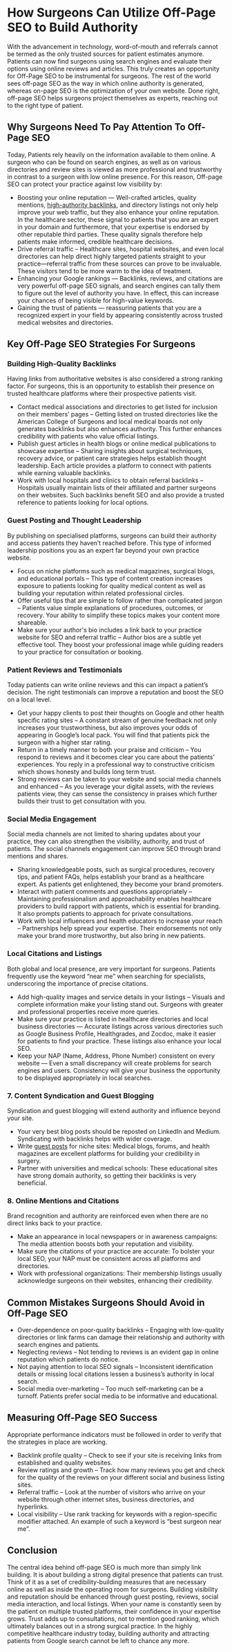 # How Surgeons Can Utilize Off-Page SEO to Build Authority
With the advancement in technology, word-of-mouth and referrals cannot be termed as the only trusted sources for patient estimates anymore. Patients can now find surgeons using search engines and evaluate their options using online reviews and articles. This truly creates an opportunity for Off-Page SEO to be instrumental for surgeons. The rest of the world sees off-page SEO as the way in which online authority is generated, whereas on-page SEO is the optimization of your own website.
Done right, off-page SEO helps surgeons project themselves as experts, reaching out to the right type of patient.

## Why Surgeons Need To Pay Attention To Off-Page SEO
Today, Patients rely heavily on the information available to them online. A surgeon who can be found on search engines, as well as on various directories and review sites is viewed as more professional and trustworthy in contrast to a surgeon with low online presence. For this reason, Off-page SEO can protect your practice against low visibility by:
- Boosting your online reputation — Well-crafted articles, quality mentions, [high-authority backlinks](https://www.oficly.com/), and directory listings not only help improve your web traffic, but they also enhance your online reputation. In the healthcare sector, these signal to patients that you are an expert in your domain and furthermore, that your expertise is endorsed by other reputable third parties. These quality signals therefore help patients make informed, credible healthcare decisions.
- Drive referral traffic – Healthcare sites, hospital websites, and even local directories can help direct highly targeted patients straight to your practice—referral traffic from these sources can prove to be invaluable. These visitors tend to be more warm to the idea of treatment.
- Enhancing your Google rankings — Backlinks, reviews, and citations are very powerful off-page SEO signals, and search engines can tally them to figure out the level of authority you have. In effect, this can increase your chances of being visible for high-value keywords.
- Gaining the trust of patients — reassuring patients that you are a recognized expert in your field by appearing consistently across trusted medical websites and directories.

## Key Off-Page SEO Strategies For Surgeons

### Building High-Quality Backlinks
Having links from authoritative websites is also considered a strong ranking factor. For surgeons, this is an opportunity to establish their presence on trusted healthcare platforms where their prospective patients visit.

- Contact medical associations and directories to get listed for inclusion on their members’ pages – Getting listed on trusted directories like the American College of Surgeons and local medical boards not only generates backlinks but also enhances authority. This further enhances credibility with patients who value official listings.
- Publish guest articles in health blogs or online medical publications to showcase expertise – Sharing insights about surgical techniques, recovery advice, or patient care strategies helps establish thought leadership. Each article provides a platform to connect with patients while earning valuable backlinks.
- Work with local hospitals and clinics to obtain referral backlinks – Hospitals usually maintain lists of their affiliated and partner surgeons on their websites. Such backlinks benefit SEO and also provide a trusted reference to patients looking for local options.

### Guest Posting and Thought Leadership
By publishing on specialised platforms, surgeons can build their authority and access patients they haven’t reached before. This type of informed leadership positions you as an expert far beyond your own practice website.

- Focus on niche platforms such as medical magazines, surgical blogs, and educational portals – This type of content creation increases exposure to patients looking for quality medical content as well as building your reputation within related professional circles.
- Offer useful tips that are simple to follow rather than complicated jargon – Patients value simple explanations of procedures, outcomes, or recovery. Your ability to simplify these topics makes your content more shareable.
- Make sure your author's bio includes a link back to your practice website for SEO and referral traffic – Author bios are a subtle yet effective tool. They boost your professional image while guiding readers to your practice for consultation or booking.

### Patient Reviews and Testimonials
Today patients can write online reviews and this can impact a patient’s decision. The right testimonials can improve a reputation and boost the SEO on a local level.

- Get your happy clients to post their thoughts on Google and other health specific rating sites – A constant stream of genuine feedback not only increases your trustworthiness, but also improves your odds of appearing in Google’s local pack. You will find that patients pick the surgeon with a higher star rating.
- Return in a timely manner to both your praise and criticism – You respond to reviews and it becomes clear you care about the patients’ experiences. You reply in a professional way to constructive criticism which shows honesty and builds long term trust.
- Strong reviews can be taken to your website and social media channels and enhanced – As you leverage your digital assets, with the reviews patients view, they can sense the consistency in praises which further builds their trust to get consultation with you.

### Social Media Engagement
Social media channels are not limited to sharing updates about your practice, they can also strengthen the visibility, authority, and trust of patients. The social channels engagement can improve SEO through brand mentions and shares.

- Sharing knowledgeable posts, such as surgical procedures, recovery tips, and patient FAQs, helps establish your brand as a healthcare expert. As patients get enlightened, they become your brand promoters.
- Interact with patient comments and questions appropriately – Maintaining professionalism and approachability enables healthcare providers to build rapport with patients, which is essential for branding. It also prompts patients to approach for private consultations.
- Work with local influencers and health educators to increase your reach – Partnerships help spread your expertise. Their endorsements not only make your brand more trustworthy, but also bring in new patients.

### Local Citations and Listings
Both global and local presence, are very important for surgeons. Patients frequently use the keyword “near me” when searching for specialists, underscoring the importance of precise citations.

- Add high-quality images and service details in your listings – Visuals and complete information make your listing stand out. Surgeons with greater and professional properties receive more queries.
- Make sure your practice is listed in healthcare directories and local business directories — Accurate listings across various directories such as Google Business Profile, Healthgrades, and Zocdoc, make it easier for patients to find your practice. These listings also enhance your local SEO.
- Keep your NAP (Name, Address, Phone Number) consistent on every website — Even a small discrepancy will create problems for search engines and users. Consistency will give your business the opportunity to be displayed appropriately in local searches.

### 7. Content Syndication and Guest Blogging
Syndication and guest blogging will extend authority and influence beyond your site.

- Your very best blog posts should be reposted on LinkedIn and Medium. Syndicating with backlinks helps with wider coverage.
- Write [guest posts](https://blog.backlinkchecker.co/seo-guest-posting-services/) for niche sites: Medical blogs, forums, and health magazines are excellent platforms for building your credibility in surgery.
- Partner with universities and medical schools: These educational sites have strong domain authority, so getting their backlinks is very beneficial.

### 8. Online Mentions and Citations
Brand recognition and authority are reinforced even when there are no direct links back to your practice.

- Make an appearance in local newspapers or in awareness campaigns: The media attention boosts both your reputation and visibility.
- Make sure the citations of your practice are accurate: To bolster your local SEO, your NAP must be consistent across all platforms and directories.
- Work with professional organizations: Their membership listings usually acknowledge surgeons on their websites, enhancing their credibility.

## Common Mistakes Surgeons Should Avoid in Off-Page SEO
- Over-dependence on poor-quality backlinks – Engaging with low-quality directories or link farms can damage their relationship and authority with search engines and patients.
- Neglecting reviews – Not tending to reviews is an evident gap in online reputation which patients do notice.
- Not paying attention to local SEO signals – Inconsistent identification details or missing local citations lessen a business’s authority in local search.
- Social media over-marketing – Too much self-marketing can be a turnoff. Patients prefer social media to be informative and educational.

## Measuring Off-Page SEO Success
Appropriate performance indicators must be followed in order to verify that the strategies in place are working.

- Backlink profile quality – Check to see if your site is receiving links from established and quality websites.
- Review ratings and growth – Track how many reviews you get and check for the quality of the reviews on your different social and business listing sites.
- Referral traffic – Look at the number of visitors who arrive on your website through other internet sites, business directories, and hyperlinks.
- Local visibility – Use rank tracking for keywords with a region-specific modifier attached. An example of such a keyword is “best surgeon near me”.

## Conclusion
The central idea behind off-page SEO is much more than simply link building. It is about building a strong digital presence that patients can trust. Think of it as a set of credibility-building measures that are necessary online as well as inside the operating room for surgeons. Building visibility and reputation should be enhanced through guest posting, reviews, social media interaction, and local listings.
When your name is constantly seen by the patient on multiple trusted platforms, their confidence in your expertise grows. Trust adds up to consultations, not to mention good ranking, which ultimately balances out in a strong surgical practice. In the highly competitive healthcare industry today, building authority and attracting patients from Google search cannot be left to chance any more.
